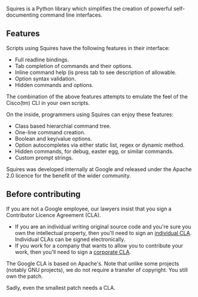 Squires is a Python library which simplifies the creation of powerful self-documenting command line interfaces.

## Features ##
Scripts using Squires have the following features in their interface:

  * Full readline bindings.
  * Tab completion of commands and their options.
  * Inline command help (is press tab to see description of allowable.
  * Option syntax validation.
  * Hidden commands and options.

The combination of the above features attempts to emulate the feel of the Cisco(tm) CLI in your own scripts.

On the inside, programmers using Squires can enjoy these features:

  * Class based hierarchial command tree.
  * One-line command creation.
  * Boolean and key/value options.
  * Option autocompletes via either static list, regex or dynamic method.
  * Hidden commands, for debug, easter egg, or similar commands.
  * Custom prompt strings.

Squires was developed internally at Google and released under the Apache 2.0 licence for the benefit of the wider community.

## Before contributing ##

If you are not a Google employee, our lawyers insist that you sign a Contributor Licence Agreement (CLA).

  * If you are an individual writing original source code and you're sure you own the intellectual property, then you'll need to sign an [individual CLA](http://code.google.com/legal/individual-cla-v1.0.html). Individual CLAs can be signed electronically.
  * If you work for a company that wants to allow you to contribute your work, then you'll need to sign a [corporate CLA](http://code.google.com/legal/corporate-cla-v1.0.html).

The Google CLA is based on Apache's. Note that unlike some projects (notably GNU projects), we do not require a transfer of copyright. You still own the patch.

Sadly, even the smallest patch needs a CLA.